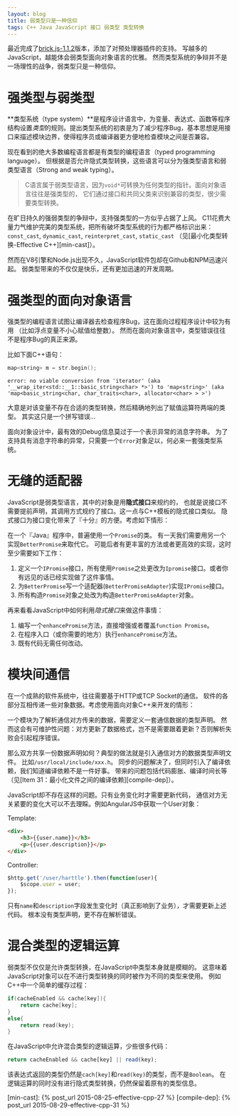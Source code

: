 ```yaml
---
layout: blog
title: 弱类型只是一种信仰
tags: C++ Java JavaScript 接口 弱类型 类型转换
---
```


最近完成了[brick.js-1.1.2][brk]版本，添加了对预处理器插件的支持。
写越多的JavaScript，越能体会弱类型面向对象语言的优雅。
然而类型系统的争辩并不是一场理性的战争，弱类型只是一种信仰。

# 强类型与弱类型

**类型系统（type system）**是程序设计语言中，为变量、表达式、函数等程序结构设置*类型*的规则。提出类型系统的初衷是为了减少程序Bug，基本思想是用接口来描述模块边界，使得程序员或编译器更方便地检查模块之间是否兼容。

现在看到的绝大多数编程语言都是有类型的编程语言（typed programming language）。
但根据是否允许隐式类型转换，这些语言可以分为强类型语言和弱类型语言（Strong and weak typing）。

> C语言属于弱类型语言，因为`void*`可转换为任何类型的指针。面向对象语言往往是强类型的，
> 它们通过接口和共同父类来识别兼容的类型，很少需要类型转换。

在旷日持久的强弱类型的争辩中，支持强类型的一方似乎占据了上风。
C11花费大量力气维护完美的类型系统，把所有破坏类型系统的行为都严格标识出来：
`const_cast`, `dynamic_cast`, `reinterpret_cast`, `static_cast`
（见[最小化类型转换-Effective C++][min-cast]）。

然而在V8引擎和Node.js出现不久，JavaScript软件包却在Github和NPM迅速兴起。
弱类型带来的不仅仅是快乐，还有更加迅速的开发周期。

<!--more-->

# 强类型的面向对象语言

强类型的编程语言试图让编译器去检查程序Bug，这在面向过程程序设计中较为有用
（比如浮点变量不小心赋值给整数）。
然而在面向对象语言中，类型错误往往不是程序Bug的真正来源。

比如下面C++语句：

```cpp
map<string> m = str.begin();
```

```
error: no viable conversion from 'iterator' (aka '__wrap_iter<std::__1::basic_string<char> *>') to 'map<string>' (aka 'map<basic_string<char, char_traits<char>, allocator<char> > >')
```

大意是对该变量不存在合适的类型转换，然后精确地列出了赋值运算符两端的类型。
其实这只是一个拼写错误...

面向对象设计中，最有效的Debug信息莫过于一个表示异常的消息字符串。
为了支持具有消息字符串的异常，只需要一个`Error`对象足以，何必来一套强类型系统。

# 无缝的适配器

JavaScript是弱类型语言，其中的对象是用**隐式接口**来规约的，
也就是说接口不需要提前声明，其调用方式规约了接口。这一点与C++模板的隐式接口类似。
隐式接口为接口变化带来了『十分』的方便。考虑如下情形：

在一个『Java』程序中，普遍使用一个`Promise`的类。
有一天我们需要用另一个实现`BetterPromise`来取代它。
可能后者有更丰富的方法或者更高效的实现，这时至少需要如下工作：

1. 定义一个`IPromise`接口，所有使用`Promise`之处更改为`Ipromise`接口。或者你有远见的话已经实现做了这件事情。
2. 为`BetterPromise`写一个适配器(`BetterPromiseAdapter`)实现`IPromise`接口。
3. 所有构造`Promise`对象之处改为构造`BetterPromiseAdapter`对象。

再来看看JavaScript中如何利用*隐式接口*来做这件事情：

1. 编写一个`enhancePromise`方法，直接增强或者覆盖`function Promise`。
2. 在程序入口（或你需要的地方）执行`enhancePromise`方法。
3. 既有代码无需任何改动。

# 模块间通信

在一个成熟的软件系统中，往往需要基于HTTP或TCP Socket的通信。
软件的各部分互相传递一些对象数据。考虑使用面向对象C++来开发的情形：

一个模块为了解析通信对方传来的数据，需要定义一套通信数据的类型声明。
然而这会有可维护性问题：对方更新了数据格式，岂不是需要跟着更新？否则解析失败会引起程序错误。

那么双方共享一份数据声明如何？典型的做法就是引入通信对方的数据类型声明文件。
比如`/usr/local/include/xxx.h`。
同步的问题解决了，但同时引入了编译依赖，我们知道编译依赖不是一件好事。
带来的问题包括代码膨胀、编译时间长等（见[Item 31：最小化文件之间的编译依赖][compile-dep]）。

JavaScript却不存在这样的问题。只有业务变化时才需要更新代码，
通信对方无关紧要的变化大可以不去理睬。例如AngularJS中获取一个User对象：

Template:

```html
<div>
    <h3>{{user.name}}</h3>
    <p>{{user.description}}</p>
</div>
```

Controller:

```javascript
$http.get('/user/harttle').then(function(user){
    $scope.user = user;
});
```

只有`name`和`description`字段发生变化时（真正影响到了业务），才需要更新上述代码。
根本没有类型声明，更不存在解析错误。

# 混合类型的逻辑运算

弱类型不仅仅是允许类型转换，在JavaScript中类型本身就是模糊的。
这意味着JavaScript对象可以在不进行类型转换的同时被作为不同的类型来使用。
例如C++中一个简单的缓存过程：

```cpp
if(cacheEnabled && cache[key]){
    return cache[key];
}
else{
    return read(key);
}
```

在JavaScript中允许混合类型的逻辑运算，少些很多代码：

```javascript
return cacheEnabled && cache[key] || read(key);
```

该表达式返回的类型仍然是`cach[key]`和`read(key)`的类型，而不是`Boolean`。
在逻辑运算的同时没有进行隐式类型转换，仍然保留着原有的类型信息。

[brk]: https://github.com/harttle/brick.js
[type-sys]: https://en.wikipedia.org/wiki/Type_system
[min-cast]: {% post_url 2015-08-25-effective-cpp-27 %}
[compile-dep]: {% post_url 2015-08-29-effective-cpp-31 %}
